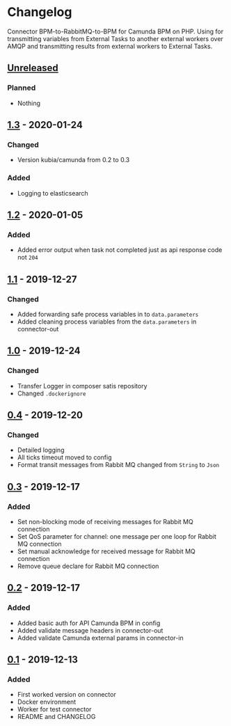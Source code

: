 # Changelog

Connector BPM-to-RabbitMQ-to-BPM for Camunda BPM on PHP.
Using for transmitting variables from External Tasks to another external workers over AMQP and transmitting results from external workers to External Tasks.


## [Unreleased]

### Planned
- Nothing

## [1.3] - 2020-01-24

### Changed 

- Version kubia/camunda from 0.2 to 0.3

### Added

- Logging to elasticsearch

## [1.2] - 2020-01-05

### Added
- Added error output when task not completed just as api response code not `204`

## [1.1] - 2019-12-27

### Changed
- Added forwarding safe process variables in to `data.parameters`
- Added cleaning process variables from the `data.parameters` in connector-out

## [1.0] - 2019-12-24

### Changed
- Transfer Logger in composer satis repository
- Changed `.dockerignore`

## [0.4] - 2019-12-20

### Changed
- Detailed logging
- All ticks timeout moved to config
- Format transit messages from Rabbit MQ changed from `String` to `Json`

## [0.3] - 2019-12-17

### Added
- Set non-blocking mode of receiving messages for Rabbit MQ connection
- Set QoS parameter for channel: one message per one loop for Rabbit MQ connection
- Set manual acknowledge for received message for Rabbit MQ connection
- Remove queue declare for Rabbit MQ connection

## [0.2] - 2019-12-17

### Added

- Added basic auth for API Camunda BPM in config
- Added validate message headers in connector-out 
- Added validate Camunda external params in connector-in

## [0.1] - 2019-12-13

### Added

- First worked version on connector
- Docker environment
- Worker for test connector
- README and CHANGELOG

[unreleased]: https://gitlab.com/quancy-core/bpm-connector/-/tags/1.3
[1.3]: https://gitlab.com/quancy-core/bpm-connector/-/tags/1.3
[1.2]: https://gitlab.com/quancy-core/bpm-connector/-/tags/1.2
[1.1]: https://gitlab.com/quancy-core/bpm-connector/-/tags/1.1
[1.0]: https://gitlab.com/quancy-core/bpm-connector/-/tags/1.0
[0.4]: https://gitlab.com/quancy-core/bpm-connector/-/tags/v0.4
[0.3]: https://gitlab.com/quancy-core/bpm-connector/-/tags/v0.3
[0.2]: https://gitlab.com/quancy-core/bpm-connector/-/tags/v0.2
[0.1]: https://gitlab.com/quancy-core/bpm-connector/-/tags/v0.1
